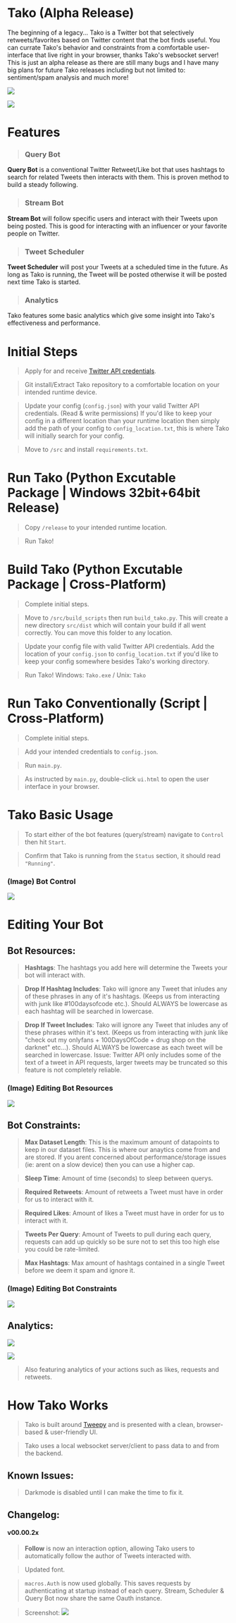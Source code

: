 # Tako (Alpha Release)
  The beginning of a legacy... Tako is a Twitter bot that selectively retweets/favorites based on Twitter content that the bot finds useful. You can currate Tako's behavior and constraints from a comfortable user-interface that live right in your browser, thanks Tako's websocket server! This is just an alpha release as there are still many bugs and I have many big plans for future Tako releases including but not limited to: sentiment/spam analysis and much more!

![](https://raw.githubusercontent.com/hostinfodev/cdn/main/img/tako_panel.png)

![](https://raw.githubusercontent.com/hostinfodev/cdn/main/img/tako_main.png)


# Features

> ### Query Bot
__Query Bot__ is a conventional Twitter Retweet/Like bot that uses hashtags to search for related Tweets then interacts with them. This is proven method to build a steady following.

> ### Stream Bot
__Stream Bot__ will follow specific users and interact with their Tweets upon being posted. This is good for interacting with an influencer or your favorite people on Twitter.

> ### Tweet Scheduler
__Tweet Scheduler__ will post your Tweets at a scheduled time in the future. As long as Tako is running, the Tweet will be posted otherwise it will be posted next time Tako is started.

> ### Analytics
Tako features some basic analytics which give some insight into Tako's effectiveness and performance.


# Initial Steps

> Apply for and receive [Twitter API credentials](https://developer.twitter.com/en/docs/twitter-api/getting-started/getting-access-to-the-twitter-api). 

> Git install/Extract Tako repository to a comfortable location on your intended runtime device.

> Update your config (`config.json`) with your valid Twitter API credentials. (Read & write permissions)
If you'd like to keep your config in a different location than your runtime location then simply add the path of your config to `config_location.txt`, this is where Tako will initially search for your config.

> Move to `/src` and install `requirements.txt`.


# Run Tako (Python Excutable Package | Windows 32bit+64bit Release)

> Copy `/release` to your intended runtime location.

> Run Tako!


# Build Tako (Python Excutable Package | Cross-Platform)

> Complete initial steps.

> Move to `/src/build_scripts` then run `build_tako.py`.
This will create a new directory `src/dist` which will contain your build if all went correctly. You can move this folder to any location.

> Update your config file with valid Twitter API credentials.
Add the location of your `config.json` to `config_location.txt` if you'd like to keep your config somewhere besides Tako's working directory. 

> Run Tako!
Windows: `Tako.exe` / Unix: `Tako`


# Run Tako Conventionally (Script | Cross-Platform)

> Complete initial steps.

> Add your intended credentials to `config.json`.

> Run `main.py`.

> As instructed by `main.py`, double-click `ui.html` to open the user interface in your browser.


# Tako Basic Usage

> To start either of the bot features (query/stream) navigate to `Control` then hit `Start`.

> Confirm that Tako is running from the `Status` section, it should read `"Running"`.

### (Image) Bot Control
![](https://github.com/hostinfodev/cdn/blob/main/img/tako_control.png?raw=true)

# Editing Your Bot

## Bot Resources:

> __Hashtags__: The hashtags you add here will determine the Tweets your bot will interact with.

> __Drop If Hashtag Includes__: Tako will ignore any Tweet that inludes any of these phrases in any of it's hashtags. (Keeps us from interacting with junk like #100daysofcode etc.). Should ALWAYS be lowercase as each hashtag will be searched in lowercase.

> __Drop If Tweet Includes__: Tako will ignore any Tweet that inludes any of these phrases within it's text. (Keeps us from interacting with junk like "check out my onlyfans + 100DaysOfCode + drug shop on the darknet" etc...). Should ALWAYS be lowercase as each tweet will be searched in lowercase.
Issue: Twitter API only includes some of the text of a tweet in API requests, larger tweets may be truncated so this feature is not completely reliable.

### (Image) Editing Bot Resources
![](https://github.com/hostinfodev/cdn/blob/main/img/tako_resources_hashtags.png?raw=true)

## Bot Constraints:

> __Max Dataset Length__: This is the maximum amount of datapoints to keep in our dataset files. This is where our anaytics come from and are stored. If you arent concerned about performance/storage issues (ie: arent on a slow device) then you can use a higher cap.

> __Sleep Time__: Amount of time (seconds) to sleep between querys.

> __Required Retweets__: Amount of retweets a Tweet must have in order for us to interact with it.

> __Required Likes__: Amount of likes a Tweet must have in order for us to interact with it.

> __Tweets Per Query__: Amount of Tweets to pull during each query, requests can add up quickly so be sure not to set this too high else you could be rate-limited.

> __Max Hashtags__: Max amount of hashtags contained in a single Tweet before we deem it spam and ignore it. 

### (Image) Editing Bot Constraints
![](https://github.com/hostinfodev/cdn/blob/main/img/tako_constraints.png?raw=true)


## Analytics:
![](https://github.com/hostinfodev/cdn/blob/main/img/tako_analytics_followers.png?raw=true)

![](https://github.com/hostinfodev/cdn/blob/main/img/tako_analytics_eff.png?raw=true)

> Also featuring analytics of your actions such as likes, requests and retweets.


# How Tako Works

> Tako is built around [Tweepy](https://www.tweepy.org/) and is presented with a clean, browser-based & user-friendly UI.

> Tako uses a local websocket server/client to pass data to and from the backend. 

## Known Issues:

> Darkmode is disabled until I can make the time to fix it.



## Changelog:

#### v00.00.2x

> __Follow__ is now an interaction option, allowing Tako users to automatically follow the author of Tweets interacted with.

> Updated font.

> `macros.Auth` is now used globally. This saves requests by authenticating at startup instead of each query. Stream, Scheduler & Query Bot now share the same Oauth instance.

> Screenshot:
![](https://github.com/hostinfodev/cdn/blob/main/img/tako_00_00_22.png?raw=true)












